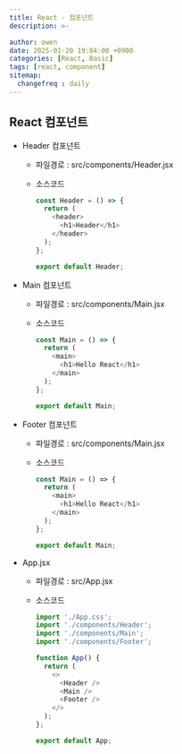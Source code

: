 ```yaml
---
title: React - 컴포넌트
description: >-

author: owen
date: 2025-01-20 19:04:00 +0900
categories: [React, Basic]
tags: [react, component]
sitemap: 
  changefreq : daily
---
```


## React 컴포넌트
- Header 컴포넌트
  - 파일경로 : src/components/Header.jsx
  - 소스코드

    ```javascript
    const Header = () => {
      return (
        <header>
          <h1>Header</h1>
        </header>
      );
    };

    export default Header;

    ```

- Main 컴포넌트
  - 파일경로 : src/components/Main.jsx
  - 소스코드

    ```javascript
    const Main = () => {
      return (
        <main>
          <h1>Hello React</h1>
        </main>
      );
    };

    export default Main;
    
    ```

- Footer 컴포넌트
  - 파일경로 : src/components/Main.jsx
  - 소스코드

    ```javascript
    const Main = () => {
      return (
        <main>
          <h1>Hello React</h1>
        </main>
      );
    };

    export default Main;
    
    ```

- App.jsx
  - 파일경로 : src/App.jsx
  - 소스코드

    ```javascript
    import './App.css';
    import './components/Header';
    import './components/Main';
    import './components/Footer';

    function App() {
      return (
        <>
          <Header />
          <Main />
          <Footer />
        </>
      );
    };

    export default App;
    
    ```